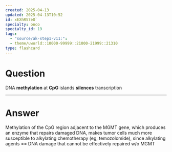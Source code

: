 ```yaml
---
created: 2025-04-13
updated: 2025-04-13T10:52
id: xEXhRS7eO`
specialty: onco
specialty_id: 19
tags:
  - "source/ak-step1-v11:": 
  - theme/uworld::10000-99999::21000-21999::21310
type: flashcard
---
```


# Question
DNA **methylation** at **CpG** islands **silences** transcription

---

# Answer
Methylation of the CpG region adjacent to the MGMT gene, which produces an enzyme that repairs damaged DNA, makes tumor cells much more susceptible to alkylating chemotherapy (eg, temozolomide), since alkylating agents == DNA damage that cannot be effectively repaired w/o MGMT
